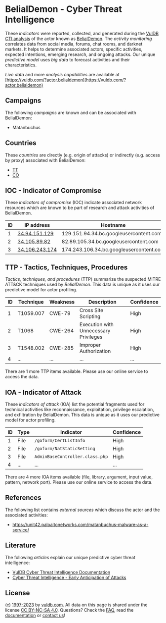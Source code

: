 # BelialDemon - Cyber Threat Intelligence

These _indicators_ were reported, collected, and generated during the [VulDB CTI analysis](https://vuldb.com/?kb.cti) of the actor known as [BelialDemon](https://vuldb.com/?actor.belialdemon). The _activity monitoring_ correlates data from social media, forums, chat rooms, and darknet markets. It helps to determine associated actors, specific activities, expected intentions, emerging research, and ongoing attacks. Our unique _predictive model_ uses _big data_ to forecast activities and their characteristics.

_Live data_ and more _analysis capabilities_ are available at [https://vuldb.com/?actor.belialdemon](https://vuldb.com/?actor.belialdemon)

## Campaigns

The following _campaigns_ are known and can be associated with BelialDemon:

* Matanbuchus

## Countries

These _countries_ are directly (e.g. origin of attacks) or indirectly (e.g. access by proxy) associated with BelialDemon:

* [TT](https://vuldb.com/?country.tt)
* [CO](https://vuldb.com/?country.co)

## IOC - Indicator of Compromise

These _indicators of compromise_ (IOC) indicate associated network resources which are known to be part of research and attack activities of BelialDemon.

ID | IP address | Hostname | Campaign | Confidence
-- | ---------- | -------- | -------- | ----------
1 | [34.94.151.129](https://vuldb.com/?ip.34.94.151.129) | 129.151.94.34.bc.googleusercontent.com | Matanbuchus | Medium
2 | [34.105.89.82](https://vuldb.com/?ip.34.105.89.82) | 82.89.105.34.bc.googleusercontent.com | Matanbuchus | Medium
3 | [34.106.243.174](https://vuldb.com/?ip.34.106.243.174) | 174.243.106.34.bc.googleusercontent.com | Matanbuchus | Medium

## TTP - Tactics, Techniques, Procedures

_Tactics, techniques, and procedures_ (TTP) summarize the suspected MITRE ATT&CK techniques used by _BelialDemon_. This data is unique as it uses our predictive model for actor profiling.

ID | Technique | Weakness | Description | Confidence
-- | --------- | -------- | ----------- | ----------
1 | T1059.007 | CWE-79 | Cross Site Scripting | High
2 | T1068 | CWE-264 | Execution with Unnecessary Privileges | High
3 | T1548.002 | CWE-285 | Improper Authorization | High
4 | ... | ... | ... | ...

There are 1 more TTP items available. Please use our online service to access the data.

## IOA - Indicator of Attack

These _indicators of attack_ (IOA) list the potential fragments used for technical activities like reconnaissance, exploitation, privilege escalation, and exfiltration by BelialDemon. This data is unique as it uses our predictive model for actor profiling.

ID | Type | Indicator | Confidence
-- | ---- | --------- | ----------
1 | File | `/goform/CertListInfo` | High
2 | File | `/goform/NatStaticSetting` | High
3 | File | `AdminBaseController.class.php` | High
4 | ... | ... | ...

There are 4 more IOA items available (file, library, argument, input value, pattern, network port). Please use our online service to access the data.

## References

The following list contains _external sources_ which discuss the actor and the associated activities:

* https://unit42.paloaltonetworks.com/matanbuchus-malware-as-a-service/

## Literature

The following _articles_ explain our unique predictive cyber threat intelligence:

* [VulDB Cyber Threat Intelligence Documentation](https://vuldb.com/?kb.cti)
* [Cyber Threat Intelligence - Early Anticipation of Attacks](https://www.scip.ch/en/?labs.20201022)

## License

(c) [1997-2023](https://vuldb.com/?kb.changelog) by [vuldb.com](https://vuldb.com/?kb.about). All data on this page is shared under the license [CC BY-NC-SA 4.0](https://creativecommons.org/licenses/by-nc-sa/4.0/). Questions? Check the [FAQ](https://vuldb.com/?kb.faq), read the [documentation](https://vuldb.com/?kb) or [contact us](https://vuldb.com/?contact)!
